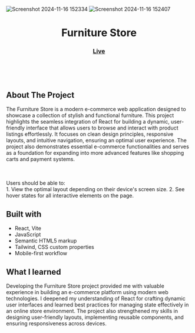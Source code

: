 ![Screenshot 2024-11-16 152334](https://github.com/user-attachments/assets/22c46f47-d545-4cb2-ac51-ec7461b69450)
![Screenshot 2024-11-16 152407](https://github.com/user-attachments/assets/c9923afd-d62d-4f62-94c7-af564fa90f92)

<h1 align="center">Furniture Store</h1>

<div align="center">
  <h3>
    <a href="https://frntstore.netlify.app/" color="white">
      Live
    </a> 
  </h3>
</div>

<br>
<br>
<br>

## About The Project
The Furniture Store is a modern e-commerce web application designed to showcase a collection of stylish and functional furniture. This project highlights the seamless integration of React for building a dynamic, user-friendly interface that allows users to browse and interact with product listings effortlessly. It focuses on clean design principles, responsive layouts, and intuitive navigation, ensuring an optimal user experience. The project also demonstrates essential e-commerce functionalities and serves as a foundation for expanding into more advanced features like shopping carts and payment systems.

<br><br>Users should be able to:
<br>1. View the optimal layout depending on their device's screen size.
2. See hover states for all interactive elements on the page.
<br>

## Built with 
- React, Vite
- JavaScript
- Semantic HTML5 markup
- Tailwind, CSS custom properties
- Mobile-first workflow


## What I learned
Developing the Furniture Store project provided me with valuable experience in building an e-commerce platform using modern web technologies. I deepened my understanding of React for crafting dynamic user interfaces and learned best practices for managing state effectively in an online store environment. The project also strengthened my skills in designing user-friendly layouts, implementing reusable components, and ensuring responsiveness across devices.
